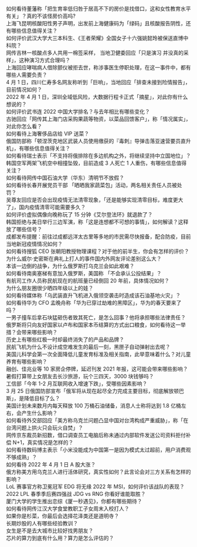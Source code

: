 如何看待董藩称「把生育率低归咎于居高不下的房价是找借口，这和女性教育水平有关」？真的不该怪房价高吗?  
上海飞昆明核酸阳性男子声明，出发前上海健康码为「绿码」且核酸报告阴性，还有哪些信息值得关注？  
如何评价武汉大学大三本科生、《王者荣耀》全国女子十六强姚懿玲被保送直博中科院？  
网传吉林一核酸点多人共用一棉签采样， 当地卫健委回应「只是演习 并没真的采样」，这种演习方式合理吗？  
上海回应哮喘病人借除颤仪被拒去世，称涉事医生停职处理，在这一事件中，都有哪些人需要负责？  
4 月 1 日，四川仁寿多名网友称听到「巨响」，当地回应「排查未接到险情报告」，目前情况如何？  
2022 年 4 月 1 日，深圳全域低风险，大数据行程卡正式「摘星」，对此你有什么想说的？  
如何评价武书连 2022 中国大学排名？与去年相比有哪些变化？  
古驰回应「网传其上海门店采购果蔬等物资，以菜品回馈客户」，称「情况属实」，对此你怎么看？  
如何看待上海奢侈品店给 VIP 送菜？  
俄国防部称「顿涅茨克地区武装人员使用缴获的『毒刺』导弹击落亚速营要员直升机」，有哪些信息值得关注？  
如何看待瑞士表示「不支持将俄排除在多边机构之外，将继续坚持中立国地位」？  
韩国空军两架飞机空中相撞坠毁，目前造成 3 人死亡 1 人重伤，有哪些信息值得关注？  
如何看待网传中国石油大学（华东）清明节不放假？  
如何看待长春开展党员干部 「晒晒我家蔬菜包」活动，两名相关责任人员被处罚？  
吴尊友回应是否会出现疫情无法清零现象，「还是能够实现清零目标，难度更大了」，国内疫情清零可能需要多久？  
如何评价虚拟偶像向晚称玩了 15 分钟《艾尔登法环》就退款了？  
韩国拒绝与美日举行三边军演，称「这是连想都不可想的事情」，如何解读？这释放了哪些信号？  
成都发布提醒：前往过成都远洋太古里等多地的市民需尽快报备，配合防疫，目前当地新冠疫情情况如何？  
如何看待搜狐 CEO 张朝阳教授物理课程？对于他的前半生，你会有怎样的评价？  
为什么威尔·史密斯在典礼上打人的事件国内外网友评论差别这么大？  
本该一边倒的战争，为什么俄罗斯打乌克兰会如此艰难？  
如何看待南奥塞梯有意加入俄罗斯，美国称 「不会承认公投结果」？  
有航司工作人员称民航现在的航班量已经倒回 20 年前，具体情况如何？  
为什么朋友圈很少晒四年级以上的娃？  
如何看待媒体称「乌武装直升飞机进入俄领空袭击时造成该石油基地火灾」？  
如何看待华为 CFO 孟晚舟称「华为已穿过劫难的黑障区」，华为的春天要来了吗？  
一男子撞车后拿石块猛砸伤者致其死亡，是怎么回事？他将承担哪些法律责任？  
俄罗斯将只向友好国家以卢布和国家本币结算的方式出口粮食，如何看待这一举措？会带来哪些影响？  
历史上有哪些红极一时却最终消失了的产品和品牌？  
民航飞机为什么不设计成空难发生的最后一刻，黑匣子自动弹射出去呢？  
美国儿科学会第一次全面降低儿童发育标准及相关指南，此举意味着什么？对儿童养育有哪些影响？  
融创、佳兆业等 10 家房企停牌，延迟刊发 2021 年报，这可能会带来哪些影响？  
暑假打算带上女朋友去长沙旅游，玩个三四天，3000 块钱够吗？  
工信部「今年 1-2 月互联网收入增速下跌」，受哪些因素影响？  
3 月 25 日俄国防部宣布「俄军将从现在起尽全力完成主要目标，彻底解放顿巴斯」，是降低目标了么？  
美国计划未来数月内每天释放 100 万桶石油储备，消息人士称将达到 1.8 亿桶左右，会产生什么影响？  
如何看待外交部回应「美方称乌克兰问题凸显中国对台湾构成严重威胁」，称「在台湾问题上拱火只会玩火自焚」？  
网传京东裁员新招数，借口调查员工电脑后称未通过内部软件发送公司资料拒付补偿 N+1，真实情况是怎样的？  
如何看待数码博主表示「小米没能成为中国第一是因为模式太过超前，用户消费观不够成熟」？  
如何看待 2022 年 4 月 1 日 A 股大涨？  
俄方称美方用乌克兰人进行活体研究，真实性如何？此言论会对三方关系有怎样的影响？  
LoL 赛事官方称卫冕冠军 EDG 将无缘 2022 年 MSI，如何评价该战队的表现？  
2022 LPL 春季季后赛四强战 JDG vs RNG 你看好谁能取胜？  
厦门大学的学生推出恋综《厦一秒遇见》，你都有哪些期待？  
如何看待网传江汉大学食堂教职工子女周末入校打人？  
如果你是杉菜，你最后会选择花泽类还是道明寺？  
长期炒股的人有哪些经验教训？  
女生是不是去大城市比较好找男朋友？  
芯片的算力到底有什么用？算力是怎么评估的？  
